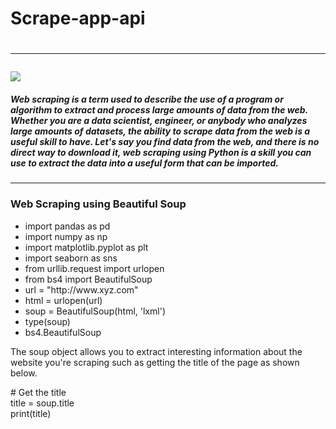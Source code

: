 <h1>Scrape-app-api<h1>
<hr>
    <img src="https://miro.medium.com/max/1050/0*U7nPhv9cP17y54i3.png"/>
<h5>Web scraping is a term used to describe the use of a program or algorithm to extract and process large amounts of data from the web. Whether you are a data scientist, engineer, or anybody who analyzes large amounts of datasets, the ability to scrape data from the web is a useful skill to have. Let's say you find data from the web, and there is no direct way to download it, web scraping using Python is a skill you can use to extract the data into a useful form that can be imported.</h5>
<hr>
<h3>Web Scraping using Beautiful Soup</h3>
<ul>
  <li>import pandas as pd</li>
  <li>import numpy as np</li>
  <li>import matplotlib.pyplot as plt</li>
  <li>import seaborn as sns</li>
  <li>from urllib.request import urlopen</li>
  <li>from bs4 import BeautifulSoup</li>
  <li>url = "http://www.xyz.com"</li>
  <li>html = urlopen(url)</li>
  <li>soup = BeautifulSoup(html, 'lxml')</li>
  <li>type(soup)</li>
  <li>bs4.BeautifulSoup</li>
  
</ul>
<p>The soup object allows you to extract interesting information about the website you're scraping such as getting the title of the page as shown below.</p>
  <p># Get the title<br>
title = soup.title<br>
print(title)</p>
